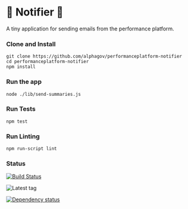 # :email: Notifier :email:

A tiny application for sending emails from the performance platform.

### Clone and Install


```
git clone https://github.com/alphagov/performanceplatform-notifier
cd performanceplatform-notifier
npm install
```

### Run the app

```
node ./lib/send-summaries.js
```

### Run Tests


```
npm test
```


### Run Linting


```
npm run-script lint
```

### Status

[![Build Status](https://travis-ci.org/alphagov/performanceplatform-notifier.svg?branch=master)](https://travis-ci.org/alphagov/performanceplatform-notifier)

![Latest tag](https://img.shields.io/github/tag/alphagov/performanceplatform-notifier.svg)

[![Dependency status](https://gemnasium.com/alphagov/performanceplatform-notifier.svg)](https://gemnasium.com/alphagov/performanceplatform-notifier)
